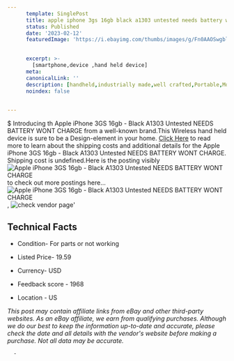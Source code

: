 ```yaml
---
      template: SinglePost
      title: apple iphone 3gs 16gb black a1303 untested needs battery wont charge
      status: Published
      date: '2023-02-12'
      featuredImage: 'https://i.ebayimg.com/thumbs/images/g/Fn0AAOSwgblix471/s-l225.jpg'
       

      excerpt: >-
        [smartphone,device ,hand held device]
      meta:
      canonicalLink: ''
      description: [handheld,industrially made,well crafted,Portable,Mobile,Compact,Convenient,Lightweight,Maneuverable,Man-portable,Miniature,Carriable,Hand-held,Light,Holdable,Transportable,Mobile device,Pocket-sized,On-the-go,Wireless,Cordless,Compact size,Convenient size, smartphone,device ,hand held device]
      noindex: false
      

---
```

$
      Introducing th Apple iPhone 3GS 16gb - Black A1303 Untested NEEDS BATTERY WONT CHARGE from a well-known brand.This Wireless hand held device is sure to be a Design-element in your home. [Click Here](https://www.ebay.com/itm/275659875825?hash=item402e9be5f1%3Ag%3AFn0AAOSwgblix471&mkevt=1&mkcid=1&mkrid=711-53200-19255-0&campid=%253CePNCampaignId%253E&customid=%253CreferenceId%253E&toolid=10049) to read more to learn about the shipping costs and additional details for the Apple iPhone 3GS 16gb - Black A1303 Untested NEEDS BATTERY WONT CHARGE. Shipping cost is undefined.Here is the posting visibly ![Apple iPhone 3GS 16gb - Black A1303 Untested NEEDS BATTERY WONT CHARGE](https://i.ebayimg.com/thumbs/images/g/Fn0AAOSwgblix471/s-l225.jpg) to check out more postings here... ![Apple iPhone 3GS 16gb - Black A1303 Untested NEEDS BATTERY WONT CHARGE](https://i.ebayimg.com/images/g/Fn0AAOSwgblix471/s-l1200.jpg), ![check vendor page](https://origin-galleryplus.ebayimg.com/ws/web/275659875825_2_0_1/225x225.jpg,https://origin-galleryplus.ebayimg.com/ws/web/275659875825_3_0_1/225x225.jpg)'

      

 ## Technical Facts 



     
      

 - Condition- For parts or not working 


      

 - Listed Price- 19.59 


      

 - Currency- USD 


      

 - Feedback score - 1968 


      

 - Location - US 


      
      

 *_This post may contain affiliate links from eBay and other third-party websites. As an eBay affiliate, we earn from qualifying purchases. Although we do our best to keep the information up-to-date and accurate, please check the date and all details with the vendor's website before making a purchase. Not all data may be accurate._*




      -
